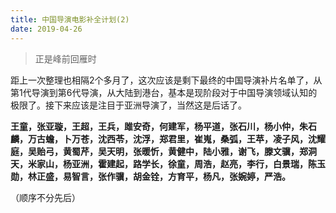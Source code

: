 ```yaml
---
title: 中国导演电影补全计划(2)
date: 2019-04-26
---
```


>正是峰前回雁时

距上一次整理也相隔2个多月了，这次应该是剩下最终的中国导演补片名单了，从第1代导演到第6代导演，从大陆到港台，基本是现阶段对于中国导演领域认知的极限了。接下来应该是注目于亚洲导演了，当然这是后话了。

**王童，张亚璇，王超，王兵，雎安奇，何建军，杨平道，张石川，杨小仲，朱石麟，万古蟾，卜万苍，沈西苓，沈浮，郑君里，崔嵬，桑弧，王苹，凌子风，沈耀庭，吴贻弓，黄蜀芹，吴天明，张暖忻，黄健中，陆小雅，谢飞，滕文骥，郑洞天，米家山，杨亚洲，霍建起，路学长，徐童，周浩，赵亮，李行，白景瑞，陈玉勋，林正盛，易智言，张作骥，胡金铨，方育平，杨凡，张婉婷，严浩。**

（顺序不分先后）